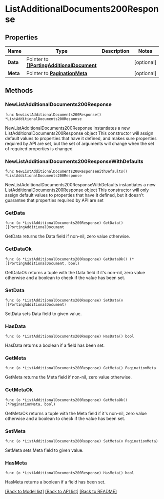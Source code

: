 # ListAdditionalDocuments200Response

## Properties

Name | Type | Description | Notes
------------ | ------------- | ------------- | -------------
**Data** | Pointer to [**[]PortingAdditionalDocument**](PortingAdditionalDocument.md) |  | [optional] 
**Meta** | Pointer to [**PaginationMeta**](PaginationMeta.md) |  | [optional] 

## Methods

### NewListAdditionalDocuments200Response

`func NewListAdditionalDocuments200Response() *ListAdditionalDocuments200Response`

NewListAdditionalDocuments200Response instantiates a new ListAdditionalDocuments200Response object
This constructor will assign default values to properties that have it defined,
and makes sure properties required by API are set, but the set of arguments
will change when the set of required properties is changed

### NewListAdditionalDocuments200ResponseWithDefaults

`func NewListAdditionalDocuments200ResponseWithDefaults() *ListAdditionalDocuments200Response`

NewListAdditionalDocuments200ResponseWithDefaults instantiates a new ListAdditionalDocuments200Response object
This constructor will only assign default values to properties that have it defined,
but it doesn't guarantee that properties required by API are set

### GetData

`func (o *ListAdditionalDocuments200Response) GetData() []PortingAdditionalDocument`

GetData returns the Data field if non-nil, zero value otherwise.

### GetDataOk

`func (o *ListAdditionalDocuments200Response) GetDataOk() (*[]PortingAdditionalDocument, bool)`

GetDataOk returns a tuple with the Data field if it's non-nil, zero value otherwise
and a boolean to check if the value has been set.

### SetData

`func (o *ListAdditionalDocuments200Response) SetData(v []PortingAdditionalDocument)`

SetData sets Data field to given value.

### HasData

`func (o *ListAdditionalDocuments200Response) HasData() bool`

HasData returns a boolean if a field has been set.

### GetMeta

`func (o *ListAdditionalDocuments200Response) GetMeta() PaginationMeta`

GetMeta returns the Meta field if non-nil, zero value otherwise.

### GetMetaOk

`func (o *ListAdditionalDocuments200Response) GetMetaOk() (*PaginationMeta, bool)`

GetMetaOk returns a tuple with the Meta field if it's non-nil, zero value otherwise
and a boolean to check if the value has been set.

### SetMeta

`func (o *ListAdditionalDocuments200Response) SetMeta(v PaginationMeta)`

SetMeta sets Meta field to given value.

### HasMeta

`func (o *ListAdditionalDocuments200Response) HasMeta() bool`

HasMeta returns a boolean if a field has been set.


[[Back to Model list]](../README.md#documentation-for-models) [[Back to API list]](../README.md#documentation-for-api-endpoints) [[Back to README]](../README.md)



